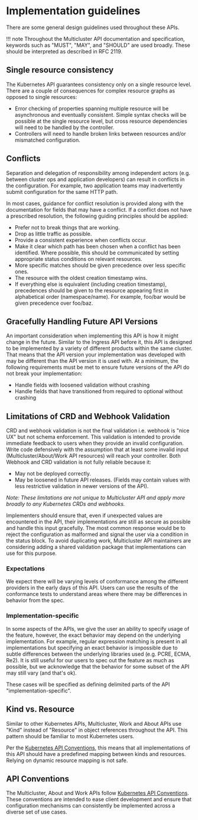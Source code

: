 # Implementation guidelines

There are some general design guidelines used throughout these APIs.

!!! note
    Throughout the Multicluster API documentation and specification,
    keywords such as "MUST", "MAY", and "SHOULD" are used
    broadly. These should be interpreted as described in RFC 2119.

## Single resource consistency

The Kubernetes API guarantees consistency only on a single resource level. There
are a couple of consequences for complex resource graphs as opposed to single
resources:

*   Error checking of properties spanning multiple resource will be asynchronous
    and eventually consistent. Simple syntax checks will be possible at the
    single resource level, but cross resource dependencies will need to be
    handled by the controller.
*   Controllers will need to handle broken links between resources and/or
    mismatched configuration.

## Conflicts

Separation and delegation of responsibility among independent actors (e.g.
between cluster ops and application developers) can result in conflicts in the
configuration. For example, two application teams may inadvertently submit
configuration for the same HTTP path.

In most cases, guidance for conflict resolution is provided along with the
documentation for fields that may have a conflict. If a conflict does not have a
prescribed resolution, the following guiding principles should be applied:

* Prefer not to break things that are working.
* Drop as little traffic as possible.
* Provide a consistent experience when conflicts occur.
* Make it clear which path has been chosen when a conflict has been identified.
  Where possible, this should be communicated by setting appropriate status
  conditions on relevant resources.
* More specific matches should be given precedence over less specific ones.
* The resource with the oldest creation timestamp wins.
* If everything else is equivalent (including creation timestamp), precedences
  should be given to the resource appearing first in alphabetical order
  (namespace/name). For example, foo/bar would be given precedence over foo/baz.

## Gracefully Handling Future API Versions

An important consideration when implementing this API is how it might change in
the future. Similar to the Ingress API before it, this API is designed to be
implemented by a variety of different products within the same cluster. That
means that the API version your implementation was developed with may be
different than the API version it is used with. At a minimum, the following
requirements must be met to ensure future versions of the API do not break your
implementation:

* Handle fields with loosened validation without crashing
* Handle fields that have transitioned from required to optional without
  crashing

## Limitations of CRD and Webhook Validation

CRD and webhook validation is not the final validation i.e. webhook is "nice UX"
but not schema enforcement. This validation is intended to provide immediate
feedback to users when they provide an invalid configuration. Write code
defensively with the assumption that at least some invalid input (Multicluster/About/Work API
resources) will reach your controller. Both Webhook and CRD validation is not
fully reliable because it:

* May not be deployed correctly.
* May be loosened in future API releases. (Fields may contain values with less
  restrictive validation in newer versions of the API). 

*Note: These limitations are not unique to Multicluster API and apply more broadly to
any Kubernetes CRDs and webhooks.*

Implementers should ensure that, even if unexpected values are encountered in
the API, their implementations are still as secure as possible and handle this
input gracefully. The most common response would be to reject the configuration
as malformed and signal the user via a condition in the status block. To avoid
duplicating work, Multicluster API maintainers are considering adding a shared
validation package that implementations can use for this purpose.

### Expectations

We expect there will be varying levels of conformance among the
different providers in the early days of this API. Users can use the
results of the conformance tests to understand areas where there may
be differences in behavior from the spec.

### Implementation-specific

In some aspects of the APIs, we give the user an ability to specify usage of the
feature, however, the exact behavior may depend on the underlying
implementation. For example, regular expression matching is present in all
implementations but specifying an exact behavior is impossible due to
subtle differences between the underlying libraries used (e.g. PCRE, ECMA,
Re2). It is still useful for our users to spec out the feature as much as
possible, but we acknowledge that the behavior for some subset of the API may
still vary (and that's ok).

These cases will be specified as defining delimited parts of the API
"implementation-specific".


## Kind vs. Resource

Similar to other Kubernetes APIs, Multicluster, Work and About APIs use "Kind" instead of "Resource"
in object references throughout the API. This pattern should be familiar to
most Kubernetes users.

Per the [Kubernetes API Conventions][1], this means that all implementations of
this API should have a predefined mapping between kinds and resources. Relying
on dynamic resource mapping is not safe.

## API Conventions

The Multicluster, About and Work APIs follow [Kubernetes API Conventions][1]. These conventions
are intended to ease client development and ensure that configuration
mechanisms can consistently be implemented across a diverse set of use
cases. 

[1]: https://github.com/kubernetes/community/blob/master/contributors/devel/sig-architecture/api-conventions.md